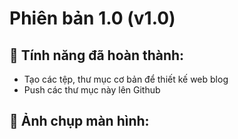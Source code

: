 # Phiên bản 1.0 (v1.0)
## 🔹 Tính năng đã hoàn thành:
- Tạo các tệp, thư mục cơ bản để thiết kế web blog
- Push các thư mục này lên Github

## 🔹 Ảnh chụp màn hình:
